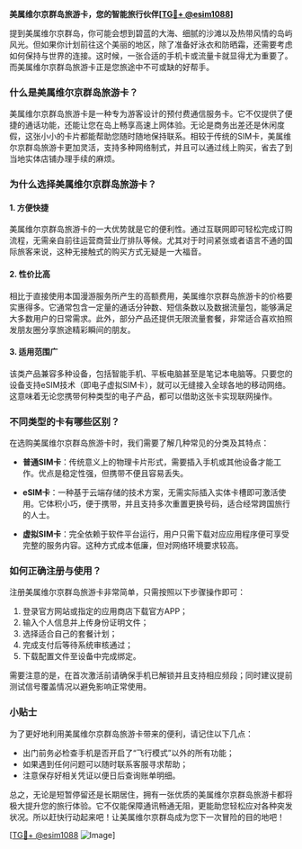 **美属维尔京群岛旅游卡，您的智能旅行伙伴[[TG💪+ @esim1088](https://t.me/s/esim1088)]**

提到美属维尔京群岛，你可能会想到碧蓝的大海、细腻的沙滩以及热带风情的岛屿风光。但如果你计划前往这个美丽的地区，除了准备好泳衣和防晒霜，还需要考虑如何保持与世界的连接。这时候，一张合适的手机卡或流量卡就显得尤为重要了。而美属维尔京群岛旅游卡正是您旅途中不可或缺的好帮手。

### 什么是美属维尔京群岛旅游卡？

美属维尔京群岛旅游卡是一种专为游客设计的预付费通信服务卡。它不仅提供了便捷的通话功能，还能让您在岛上畅享高速上网体验。无论是商务出差还是休闲度假，这张小小的卡片都能帮助您随时随地保持联系。相较于传统的SIM卡，美属维尔京群岛旅游卡更加灵活，支持多种网络制式，并且可以通过线上购买，省去了到当地实体店铺办理手续的麻烦。

### 为什么选择美属维尔京群岛旅游卡？

#### 1. **方便快捷**
   美属维尔京群岛旅游卡的一大优势就是它的便利性。通过互联网即可轻松完成订购流程，无需亲自前往运营商营业厅排队等候。尤其对于时间紧张或者语言不通的国际旅客来说，这种无接触式的购买方式无疑是一大福音。

#### 2. **性价比高**
   相比于直接使用本国漫游服务所产生的高额费用，美属维尔京群岛旅游卡的价格要实惠得多。它通常包含一定量的通话分钟数、短信条数以及数据流量包，能够满足大多数用户的日常需求。此外，部分产品还提供无限流量套餐，非常适合喜欢拍照发朋友圈分享旅途精彩瞬间的朋友。

#### 3. **适用范围广**
   该类产品兼容多种设备，包括智能手机、平板电脑甚至是笔记本电脑等。只要您的设备支持eSIM技术（即电子虚拟SIM卡），就可以无缝接入全球各地的移动网络。这意味着无论您携带何种类型的电子产品，都可以借助这张卡实现联网操作。

### 不同类型的卡有哪些区别？

在选购美属维尔京群岛旅游卡时，我们需要了解几种常见的分类及其特点：

- **普通SIM卡**：传统意义上的物理卡片形式，需要插入手机或其他设备才能工作。优点是稳定性强，但携带不便且容易丢失。
  
- **eSIM卡**：一种基于云端存储的技术方案，无需实际插入实体卡槽即可激活使用。它体积小巧，便于携带，并且支持多次重置更换号码，适合经常跨国旅行的人士。

- **虚拟SIM卡**：完全依赖于软件平台运行，用户只需下载对应应用程序便可享受完整的服务内容。这种方式成本低廉，但对网络环境要求较高。

### 如何正确注册与使用？

注册美属维尔京群岛旅游卡非常简单，只需按照以下步骤操作即可：
1. 登录官方网站或指定的应用商店下载官方APP；
2. 输入个人信息并上传身份证明文件；
3. 选择适合自己的套餐计划；
4. 完成支付后等待系统审核通过；
5. 下载配置文件至设备中完成绑定。

需要注意的是，在首次激活前请确保手机已解锁并且支持相应频段；同时建议提前测试信号覆盖情况以避免影响正常使用。

### 小贴士

为了更好地利用美属维尔京群岛旅游卡带来的便利，请记住以下几点：
- 出门前务必检查手机是否开启了“飞行模式”以外的所有功能；
- 如果遇到任何问题可以随时联系客服寻求帮助；
- 注意保存好相关凭证以便日后查询账单明细。

总之，无论是短暂停留还是长期居住，拥有一张优质的美属维尔京群岛旅游卡都将极大提升您的旅行体验。它不仅能保障通讯畅通无阻，更能助您轻松应对各种突发状况。所以赶快行动起来吧！让美属维尔京群岛成为您下一次冒险的目的地吧！

[[TG💪+ @esim1088](https://t.me/s/esim1088) ![Image](https://i.postimg.cc/4NQfJmqS/Snipaste-2025-05-13-00-14-12.png)]